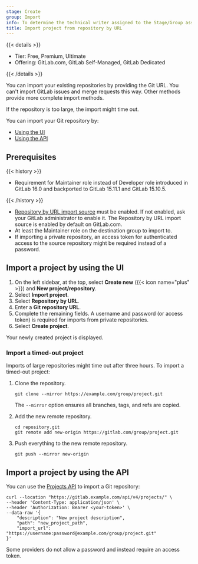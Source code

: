 ```yaml
---
stage: Create
group: Import
info: To determine the technical writer assigned to the Stage/Group associated with this page, see https://handbook.gitlab.com/handbook/product/ux/technical-writing/#assignments
title: Import project from repository by URL
---
```


{{< details >}}

- Tier: Free, Premium, Ultimate
- Offering: GitLab.com, GitLab Self-Managed, GitLab Dedicated

{{< /details >}}

You can import your existing repositories by providing the Git URL. You can't import GitLab issues and merge requests
this way. Other methods provide more complete import methods.

If the repository is too large, the import might time out.

You can import your Git repository by:

- [Using the UI](#import-a-project-by-using-the-ui)
- [Using the API](#import-a-project-by-using-the-api)

## Prerequisites

{{< history >}}

- Requirement for Maintainer role instead of Developer role introduced in GitLab 16.0 and backported to GitLab 15.11.1 and GitLab 15.10.5.

{{< /history >}}

- [Repository by URL import source](../../../administration/settings/import_and_export_settings.md#configure-allowed-import-sources)
  must be enabled. If not enabled, ask your GitLab administrator to enable it. The Repository by URL import source is enabled
  by default on GitLab.com.
- At least the Maintainer role on the destination group to import to.
- If importing a private repository, an access token for authenticated access to the source repository might be required
  instead of a password.

## Import a project by using the UI

1. On the left sidebar, at the top, select **Create new** ({{< icon name="plus" >}}) and **New project/repository**.
1. Select **Import project**.
1. Select **Repository by URL**.
1. Enter a **Git repository URL**.
1. Complete the remaining fields. A username and password (or access token) is required for imports from private
   repositories.
1. Select **Create project**.

Your newly created project is displayed.

### Import a timed-out project

Imports of large repositories might time out after three hours.
To import a timed-out project:

1. Clone the repository.

   ```shell
   git clone --mirror https://example.com/group/project.git
   ```

   The `--mirror` option ensures all branches, tags, and refs are copied.

1. Add the new remote repository.

   ```shell
   cd repository.git
   git remote add new-origin https://gitlab.com/group/project.git
   ```

1. Push everything to the new remote repository.

   ```shell
   git push --mirror new-origin
   ```

## Import a project by using the API

You can use the [Projects API](../../../api/projects.md#create-a-project) to import a Git repository:

```shell
curl --location "https://gitlab.example.com/api/v4/projects/" \
--header 'Content-Type: application/json' \
--header 'Authorization: Bearer <your-token>' \
--data-raw '{
    "description": "New project description",
    "path": "new_project_path",
    "import_url": "https://username:password@example.com/group/project.git"
}'
```

Some providers do not allow a password and instead require an access token.
